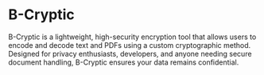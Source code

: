# B-Cryptic
B-Cryptic is a lightweight, high-security encryption tool that allows users to encode and decode text and PDFs using a custom cryptographic method. Designed for privacy enthusiasts, developers, and anyone needing secure document handling, B-Cryptic ensures your data remains confidential.
